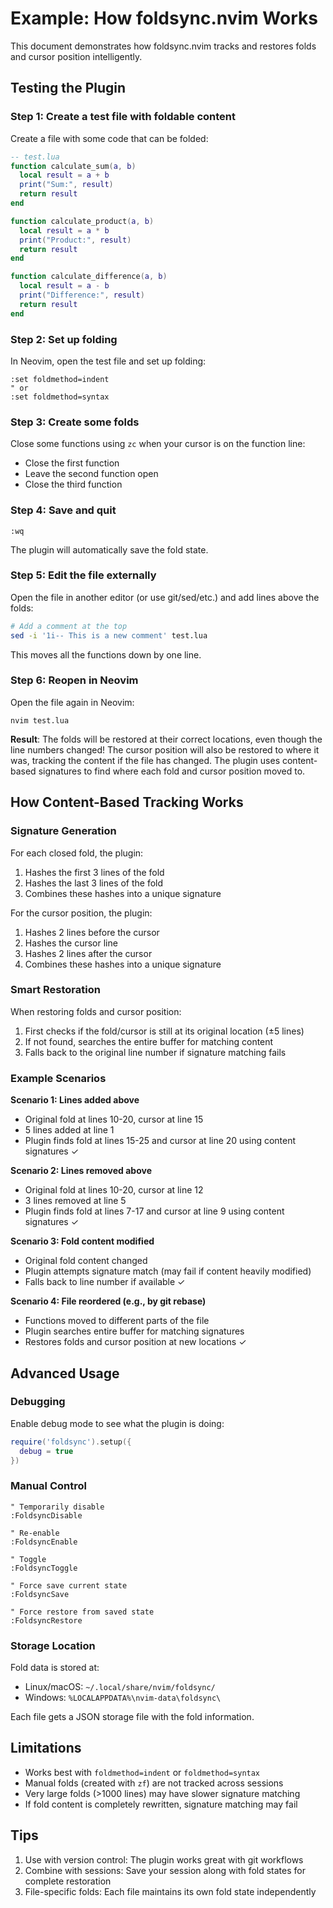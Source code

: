# Example: How foldsync.nvim Works

This document demonstrates how foldsync.nvim tracks and restores folds and cursor position intelligently.

## Testing the Plugin

### Step 1: Create a test file with foldable content

Create a file with some code that can be folded:

```lua
-- test.lua
function calculate_sum(a, b)
  local result = a + b
  print("Sum:", result)
  return result
end

function calculate_product(a, b)
  local result = a * b
  print("Product:", result)
  return result
end

function calculate_difference(a, b)
  local result = a - b
  print("Difference:", result)
  return result
end
```

### Step 2: Set up folding

In Neovim, open the test file and set up folding:

```vim
:set foldmethod=indent
" or
:set foldmethod=syntax
```

### Step 3: Create some folds

Close some functions using `zc` when your cursor is on the function line:
- Close the first function
- Leave the second function open
- Close the third function

### Step 4: Save and quit

```vim
:wq
```

The plugin will automatically save the fold state.

### Step 5: Edit the file externally

Open the file in another editor (or use git/sed/etc.) and add lines above the folds:

```bash
# Add a comment at the top
sed -i '1i-- This is a new comment' test.lua
```

This moves all the functions down by one line.

### Step 6: Reopen in Neovim

Open the file again in Neovim:

```vim
nvim test.lua
```

**Result**: The folds will be restored at their correct locations, even though the line numbers changed! The cursor position will also be restored to where it was, tracking the content if the file has changed. The plugin uses content-based signatures to find where each fold and cursor position moved to.

## How Content-Based Tracking Works

### Signature Generation

For each closed fold, the plugin:
1. Hashes the first 3 lines of the fold
2. Hashes the last 3 lines of the fold
3. Combines these hashes into a unique signature

For the cursor position, the plugin:
1. Hashes 2 lines before the cursor
2. Hashes the cursor line
3. Hashes 2 lines after the cursor
4. Combines these hashes into a unique signature

### Smart Restoration

When restoring folds and cursor position:
1. First checks if the fold/cursor is still at its original location (±5 lines)
2. If not found, searches the entire buffer for matching content
3. Falls back to the original line number if signature matching fails

### Example Scenarios

**Scenario 1: Lines added above**
- Original fold at lines 10-20, cursor at line 15
- 5 lines added at line 1
- Plugin finds fold at lines 15-25 and cursor at line 20 using content signatures ✓

**Scenario 2: Lines removed above**
- Original fold at lines 10-20, cursor at line 12
- 3 lines removed at line 5
- Plugin finds fold at lines 7-17 and cursor at line 9 using content signatures ✓

**Scenario 3: Fold content modified**
- Original fold content changed
- Plugin attempts signature match (may fail if content heavily modified)
- Falls back to line number if available ✓

**Scenario 4: File reordered (e.g., by git rebase)**
- Functions moved to different parts of the file
- Plugin searches entire buffer for matching signatures
- Restores folds and cursor position at new locations ✓

## Advanced Usage

### Debugging

Enable debug mode to see what the plugin is doing:

```lua
require('foldsync').setup({
  debug = true
})
```

### Manual Control

```vim
" Temporarily disable
:FoldsyncDisable

" Re-enable
:FoldsyncEnable

" Toggle
:FoldsyncToggle

" Force save current state
:FoldsyncSave

" Force restore from saved state
:FoldsyncRestore
```

### Storage Location

Fold data is stored at:
- Linux/macOS: `~/.local/share/nvim/foldsync/`
- Windows: `%LOCALAPPDATA%\nvim-data\foldsync\`

Each file gets a JSON storage file with the fold information.

## Limitations

- Works best with `foldmethod=indent` or `foldmethod=syntax`
- Manual folds (created with `zf`) are not tracked across sessions
- Very large folds (>1000 lines) may have slower signature matching
- If fold content is completely rewritten, signature matching may fail

## Tips

1. Use with version control: The plugin works great with git workflows
2. Combine with sessions: Save your session along with fold states for complete restoration
3. File-specific folds: Each file maintains its own fold state independently
